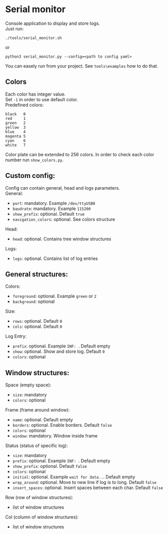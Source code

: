 # Serial monitor
Console application to display and store logs.\
Just run:
```
./tools/serial_monitor.sh
```
or
```
python3 serial_monitor.py --config=<path to config yaml>
```
You can easely run from your project. See `tools\examples` how to do that.

## Colors
Each color has integer value.\
Set `-1` in order to use default color.\
Predefined colors:
```
black   0
red     1
green   2
yellow  3
blue    4
magenta 5
cyan    6
white   7
```
Color plate can be extended to 256 colors. In order to check each color number run `show_colors.py`.

## Custom config:
Config can contain general, head and logs parameters.\
General:
 - `port`: mandatory. Example `/dev/ttyUSB0`
 - `baudrate`: mandatory. Example `115200`
 - `show_prefix`: optional. Default `true`
 - `navigation_colors`: optional. See colors structure

Head:
 - `head`: optional. Contains tree window structures

 Logs:
 - `logs`: optional. Contains list of log entries

## General structures:
Colors:
 - `foreground`: optional. Example `green` or `2`
 - `background`: optional

Size:
 - `rows`: optional. Default `0`
 - `cols`: optional. Default `0`

Log Entry:
 - `prefix`: optional. Example `INF: `. Default empty
 - `show`: optional. Show and store log. Default `0`
 - `colors`: optional

## Window structures:
Space (empty space):
 - `size`: mandatory
 - `colors`: optional

Frame (frame around window):
 - `name`: optional. Default empty
 - `borders`: optional. Enable borders. Default `false`
 - `colors`: optional
 - `window`: mandatory. Window inside frame

Status (status of specific log):
 - `size`: mandatory
 - `prefix`: optional. Example `INF: `. Default empty
 - `show_prefix`: optional. Default `false`
 - `colors`: optional
 - `initial`: optional. Example `wait for data..`. Default empty
 - `wrap_around`: optional. Move to new line if log is to long. Default `false`
 - `insert_spaces`: optional. Insert spaces between each char. Default `false`

Row (row of window structures):
 - list of window structures

Col (column of window structures):
 - list of window structures